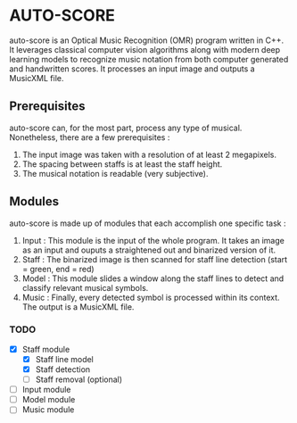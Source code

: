 # AUTO-SCORE
auto-score is an Optical Music Recognition (OMR) program written in C++. It leverages classical computer vision algorithms along with modern deep learning models to recognize music notation from both computer generated and handwritten scores. It processes an input image and outputs a MusicXML file.

## Prerequisites
auto-score can, for the most part, process any type of musical. Nonetheless, there are a few prerequisites :
1. The input image was taken with a resolution of at least 2 megapixels.
2. The spacing between staffs is at least the staff height.
3. The musical notation is readable (very subjective).

## Modules
auto-score is made up of modules that each accomplish one specific task : 

1. Input : This module is the input of the whole program. It takes an image as an input and ouputs a straightened out and binarized version of it.
2. Staff : The binarized image is then scanned for staff line detection (start = green, end = red)
3. Model : This module slides a window along the staff lines to detect and classify relevant musical symbols.
4. Music : Finally, every detected symbol is processed within its context. The output is a MusicXML file.

### TODO
- [x] Staff module
    - [x] Staff line model
    - [x] Staff detection
    - [ ] Staff removal (optional)
- [ ] Input module
- [ ] Model module
- [ ] Music module